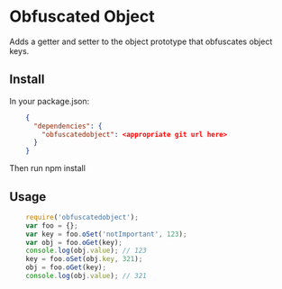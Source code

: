 # Obfuscated Object

Adds a getter and setter to the object prototype that obfuscates object keys.

## Install

In your package.json:
```json
    {
      "dependencies": {
        "obfuscatedobject": <appropriate git url here>
      } 
    }
```

Then run npm install

## Usage

```javascript
    require('obfuscatedobject');
    var foo = {};
    var key = foo.oSet('notImportant', 123);
    var obj = foo.oGet(key);
    console.log(obj.value); // 123
    key = foo.oSet(obj.key, 321);
    obj = foo.oGet(key);
    console.log(obj.value); // 321
```
